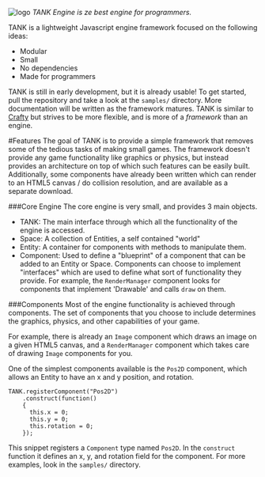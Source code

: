 ![logo](http://i.imgur.com/fktNU1A.png)
*TANK Engine is ze best engine for programmers.*

TANK is a lightweight Javascript engine framework focused on the following ideas:

- Modular
- Small
- No dependencies
- Made for programmers

TANK is still in early development, but it is already usable! To get started, pull the repository and take a look at the `samples/` directory. More documentation will be written as the framework matures. TANK is similar to [Crafty](http://craftyjs.com/) but strives to be more flexible, and is more of a *framework* than an engine.

#Features
The goal of TANK is to provide a simple framework that removes some of the tedious tasks of making small games. The framework doesn't provide any game functionality like graphics or physics, but instead provides an architecture on top of which such features can be easily built. Additionally, some components have already been written which can render to an HTML5 canvas / do collision resolution, and are available as a separate download.

###Core Engine
The core engine is very small, and provides 3 main objects.

- TANK: The main interface through which all the functionality of the engine is accessed.
- Space: A collection of Entities, a self contained "world"
- Entity: A container for components with methods to manipulate them.
- Component: Used to define a "blueprint" of a component that can be added to an Entity or Space. Components can choose to implement "interfaces" which are used to define what sort of functionality they provide. For example, the `RenderManager` component looks for components that implement 'Drawable' and calls `draw` on them.

###Components
Most of the engine functionality is achieved through components. The set of components that you choose to include determines the graphics, physics, and other capabilities of your game.

For example, there is already an `Image` component which draws an image on a given HTML5 canvas, and a `RenderManager` component which takes care of drawing `Image` components for you.

One of the simplest components available is the `Pos2D` component, which allows an Entity to have an x and y position, and rotation.

    TANK.registerComponent("Pos2D")
        .construct(function()
        {
          this.x = 0;
          this.y = 0;
          this.rotation = 0;
        });

This snippet registers a `Component` type named `Pos2D`. In the `construct` function it defines an x, y, and rotation field for the component. For more examples, look in the `samples/` directory.


